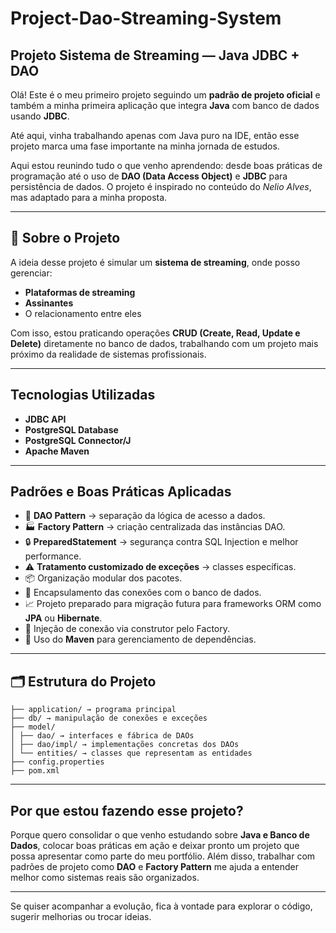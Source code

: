 # Project-Dao-Streaming-System

##  Projeto Sistema de Streaming — Java JDBC + DAO

Olá! Este é o meu primeiro projeto seguindo um **padrão de projeto oficial** e também a minha primeira aplicação que integra **Java** com banco de dados usando **JDBC**.

Até aqui, vinha trabalhando apenas com Java puro na IDE, então esse projeto marca uma fase importante na minha jornada de estudos.

Aqui estou reunindo tudo o que venho aprendendo: desde boas práticas de programação até o uso de **DAO (Data Access Object)** e **JDBC** para persistência de dados. O projeto é inspirado no conteúdo do *Nelio Alves*, mas adaptado para a minha proposta.

---

## 📖 Sobre o Projeto

A ideia desse projeto é simular um **sistema de streaming**, onde posso gerenciar:

- **Plataformas de streaming**
- **Assinantes**
- O relacionamento entre eles

Com isso, estou praticando operações **CRUD (Create, Read, Update e Delete)** diretamente no banco de dados, trabalhando com um projeto mais próximo da realidade de sistemas profissionais.

---

##  Tecnologias Utilizadas

- **JDBC API**
- **PostgreSQL Database**
- **PostgreSQL Connector/J**
- **Apache Maven**

---

##  Padrões e Boas Práticas Aplicadas

- 📁 **DAO Pattern** → separação da lógica de acesso a dados.
- 🏭 **Factory Pattern** → criação centralizada das instâncias DAO.
- 🔒 **PreparedStatement** → segurança contra SQL Injection e melhor performance.
- ⚠️ **Tratamento customizado de exceções** → classes específicas.
- 📦 Organização modular dos pacotes.
- 🔌 Encapsulamento das conexões com o banco de dados.
- 📈 Projeto preparado para migração futura para frameworks ORM como **JPA** ou **Hibernate**.
- 💉 Injeção de conexão via construtor pelo Factory.
- 📁 Uso do **Maven** para gerenciamento de dependências.

---

## 🗂️ Estrutura do Projeto
```
├── application/ → programa principal
├── db/ → manipulação de conexões e exceções
├── model/
│ ├── dao/ → interfaces e fábrica de DAOs
│ ├── dao/impl/ → implementações concretas dos DAOs
│ └── entities/ → classes que representam as entidades
├── config.properties
├── pom.xml
```

---

##  Por que estou fazendo esse projeto?

Porque quero consolidar o que venho estudando sobre **Java e Banco de Dados**, colocar boas práticas em ação e deixar pronto um projeto que possa apresentar como parte do meu portfólio. 
Além disso, trabalhar com padrões de projeto como **DAO** e **Factory Pattern** me ajuda a entender melhor como sistemas reais são organizados.

---
Se quiser acompanhar a evolução, fica à vontade para explorar o código, sugerir melhorias ou trocar ideias.



